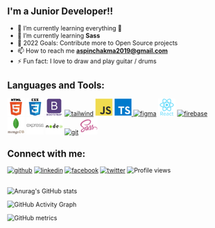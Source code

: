 ## I'm a Junior Developer!!
- 🌱 I’m currently learning everything 🤣
- 🌱 I’m currently learning **Sass**
- 🥅 2022 Goals: Contribute more to Open Source projects
- 📫 How to reach me **aspinchakma2019@gmail.com**
- ⚡ Fun fact: I love to draw and play guitar / drums



## Languages and Tools:
[<img src="https://raw.githubusercontent.com/devicons/devicon/master/icons/html5/html5-original-wordmark.svg" alt="html5" width="40" height="40"/>](https://www.w3.org/html/)
[<img src="https://raw.githubusercontent.com/devicons/devicon/master/icons/css3/css3-original-wordmark.svg" alt="css3" width="40" height="40"/>](https://www.w3schools.com/css/)
[<img src="https://raw.githubusercontent.com/devicons/devicon/master/icons/bootstrap/bootstrap-plain-wordmark.svg" alt="bootstrap" width="40" height="40"/>](https://getbootstrap.com)
[<img src="https://www.vectorlogo.zone/logos/tailwindcss/tailwindcss-icon.svg" alt="tailwind" width="40" height="40"/>](https://tailwindcss.com/)
[<img src="https://raw.githubusercontent.com/devicons/devicon/master/icons/javascript/javascript-original.svg" alt="javascript" width="40" height="40"/>](https://developer.mozilla.org/en-US/docs/Web/JavaScript)
[<img src="https://raw.githubusercontent.com/devicons/devicon/master/icons/typescript/typescript-original.svg" alt="typescript" width="40" height="40"/> ](https://www.typescriptlang.org/)
[<img src="https://www.vectorlogo.zone/logos/figma/figma-icon.svg" alt="figma" width="40" height="40"/>](https://www.figma.com/)
[<img src="https://raw.githubusercontent.com/devicons/devicon/master/icons/react/react-original-wordmark.svg" alt="react" width="40" height="40"/>](https://reactjs.org/)
[<img src="https://www.vectorlogo.zone/logos/firebase/firebase-icon.svg" alt="firebase" width="40" height="40"/>](https://firebase.google.com/)
[<img src="https://raw.githubusercontent.com/devicons/devicon/master/icons/mongodb/mongodb-original-wordmark.svg" alt="mongodb" width="40" height="40"/>](https://www.mongodb.com/)
[ <img src="https://raw.githubusercontent.com/devicons/devicon/master/icons/express/express-original-wordmark.svg" alt="express" width="40" height="40"/>](https://expressjs.com)
[<img src="https://raw.githubusercontent.com/devicons/devicon/master/icons/nodejs/nodejs-original-wordmark.svg" alt="nodejs" width="40" height="40"/>](https://nodejs.org)
[<img src="https://www.vectorlogo.zone/logos/git-scm/git-scm-icon.svg" alt="git" width="40" height="40"/>](https://git-scm.com/)
[<img src="https://raw.githubusercontent.com/devicons/devicon/master/icons/sass/sass-original.svg" alt="sass" width="40" height="40"/>](https://sass-lang.com)

## Connect with me:

[<img src='https://cdn.jsdelivr.net/npm/simple-icons@3.0.1/icons/github.svg' alt='github' height='26px'>](https://github.com/aspinchakma)  [<img src='https://cdn.jsdelivr.net/npm/simple-icons@3.0.1/icons/linkedin.svg' alt='linkedin' height='26px'>](https://www.linkedin.com/in/aspinchakma/)  [<img src='https://cdn.jsdelivr.net/npm/simple-icons@3.0.1/icons/facebook.svg' alt='facebook' height='26px'>](https://www.facebook.com/aspinchakma)  [<img src='https://cdn.jsdelivr.net/npm/simple-icons@3.0.1/icons/twitter.svg' alt='twitter' height='26px'>](https://twitter.com/aspinchakma) 
![Profile views](https://gpvc.arturio.dev/aspinchakma)  
<br/> 

![Anurag's GitHub stats](https://github-readme-stats.vercel.app/api?username=aspinchakma&show_icons=true&theme=algolia)



![GitHub Activity Graph](https://activity-graph.herokuapp.com/graph?username=aspinchakma)  

![GitHub metrics](https://metrics.lecoq.io/aspinchakma)  

